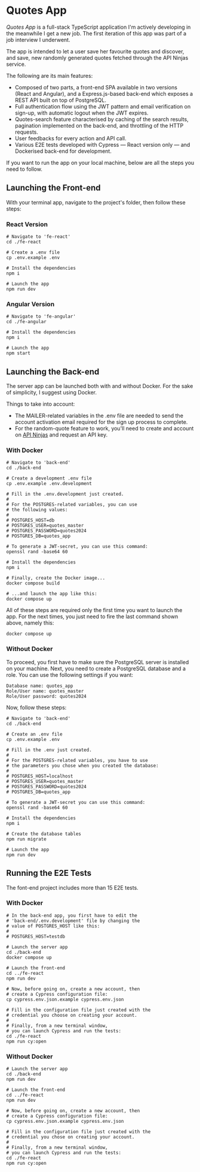 # Quotes App

_Quotes App_ is a full-stack TypeScript application I'm actively developing in the meanwhile I get a new job. The first iteration of this app was part of a job interview I underwent.

The app is intended to let a user save her favourite quotes and discover, and save, new randomly generated quotes fetched through the API Ninjas service.

The following are its main features:

- Composed of two parts, a front-end SPA available in two versions (React and Angular), and a Express.js-based back-end which exposes a REST API built on top of PostgreSQL.
- Full authentication flow using the JWT pattern and email verification on sign-up, with automatic logout when the JWT expires.
- Quotes-search feature characterised by caching of the search results, pagination implemented on the back-end, and throttling of the HTTP requests.
- User feedbacks for every action and API call.
- Various E2E tests developed with Cypress — React version only — and Dockerised back-end for development.

If you want to run the app on your local machine, below are all the steps you need to follow.

## Launching the Front-end

With your terminal app, navigate to the project's folder, then follow these steps:

### React Version

```
# Navigate to 'fe-react'
cd ./fe-react

# Create a .env file
cp .env.example .env

# Install the dependencies
npm i

# Launch the app
npm run dev
```

### Angular Version

```
# Navigate to 'fe-angular'
cd ./fe-angular

# Install the dependencies
npm i

# Launch the app
npm start
```

## Launching the Back-end

The server app can be launched both with and without Docker. For the sake of simplicity, I suggest using Docker.

Things to take into account:

- The MAILER-related variables in the .env file are needed to send the account activation email required for the sign up process to complete.
- For the random-quote feature to work, you'll need to create and account on [API Ninjas](https://api-ninjas.com/) and request an API key.

### With Docker

```
# Navigate to 'back-end'
cd ./back-end

# Create a development .env file
cp .env.example .env.development

# Fill in the .env.development just created.
#
# For the POSTGRES-related variables, you can use
# the following values:
#
# POSTGRES_HOST=db
# POSTGRES_USER=quotes_master
# POSTGRES_PASSWORD=quotes2024
# POSTGRES_DB=quotes_app

# To generate a JWT-secret, you can use this command:
openssl rand -base64 60

# Install the dependencies
npm i

# Finally, create the Docker image...
docker compose build

# ...and launch the app like this:
docker compose up
```

All of these steps are required only the first time you want to launch the app. For the next times, you just need to fire the last command shown above, namely this:

```
docker compose up
```

### Without Docker

To proceed, you first have to make sure the PostgreSQL server is installed on your machine. Next, you need to create a PostgreSQL database and a role. You can use the following settings if you want:

```
Database name: quotes_app
Role/User name: quotes_master
Role/User password: quotes2024
```

Now, follow these steps:

```
# Navigate to 'back-end'
cd ./back-end

# Create an .env file
cp .env.example .env

# Fill in the .env just created.
#
# For the POSTGRES-related variables, you have to use
# the parameters you chose when you created the database:
#
# POSTGRES_HOST=localhost
# POSTGRES_USER=quotes_master
# POSTGRES_PASSWORD=quotes2024
# POSTGRES_DB=quotes_app

# To generate a JWT-secret you can use this command:
openssl rand -base64 60

# Install the dependencies
npm i

# Create the database tables
npm run migrate

# Launch the app
npm run dev
```

## Running the E2E Tests

The font-end project includes more than 15 E2E tests.

### With Docker

```
# In the back-end app, you first have to edit the
# 'back-end/.env.development' file by changing the
# value of POSTGRES_HOST like this:
#
# POSTGRES_HOST=testdb

# Launch the server app
cd ./back-end
docker compose up

# Launch the front-end
cd ../fe-react
npm run dev

# Now, before going on, create a new account, then
# create a Cypress configuration file:
cp cypress.env.json.example cypress.env.json

# Fill in the configuration file just created with the
# credential you choose on creating your account.
#
# Finally, from a new terminal window,
# you can launch Cypress and run the tests:
cd ./fe-react
npm run cy:open
```

### Without Docker

```
# Launch the server app
cd ./back-end
npm run dev

# Launch the front-end
cd ../fe-react
npm run dev

# Now, before going on, create a new account, then
# create a Cypress configuration file:
cp cypress.env.json.example cypress.env.json

# Fill in the configuration file just created with the
# credential you chose on creating your account.
#
# Finally, from a new terminal window,
# you can launch Cypress and run the tests:
cd ./fe-react
npm run cy:open
```
